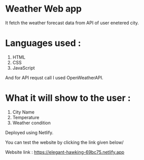 # Weather Web app

It fetch the weather forecast data from API of user enetered city.

# Languages used : 
1) HTML
2) CSS
3) JavaScript

And for API requst call I used OpenWeatherAPI.

# What it will show to the user :

1) City Name
2) Temperature
3) Weather condition

Deployed using Netlify.

You can test the website by clicking the link given below/

Website link : https://elegant-hawking-69bc75.netlify.app
